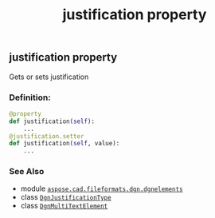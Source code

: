 ﻿---
title: justification property
second_title: Aspose.CAD for Python via .NET API References
description: 
type: docs
weight: 80
url: /python-net/aspose.cad.fileformats.dgn.dgnelements/dgnmultitextelement/justification/
is_root: false
---

## justification property


Gets or sets justification
### Definition:
```python
@property
def justification(self):
    ...
@justification.setter
def justification(self, value):
    ...
```

### See Also
* module [`aspose.cad.fileformats.dgn.dgnelements`](../../)
* class [`DgnJustificationType`](/cad/python-net/aspose.cad.fileformats.dgn/dgnjustificationtype)
* class [`DgnMultiTextElement`](/cad/python-net/aspose.cad.fileformats.dgn.dgnelements/dgnmultitextelement)
